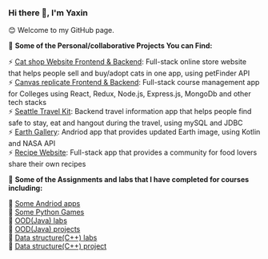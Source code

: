 ### Hi there 👋, I'm Yaxin

😊 Welcome to my GitHub page.

🔎 **Some of the Personal/collaborative Projects You can Find:**

⚡ [Cat shop Website Frontend](https://github.com/yuxiaomi666/cat-shop-react-client-app)[ & Backend](https://github.com/feiergu/cat-shop-node-server-app): Full-stack online store website that helps people sell and buy/adopt cats in one app, using petFinder API<br>
⚡ [Canvas replicate Frontend](https://github.com/yuxiaomi666/kanbas-react-web-app)[ & Backend](https://github.com/yuxiaomi666/kanbas-node-server-app): Full-stack course management app for Colleges using React, Redux, Node.js, Express.js, MongoDb and other tech stacks<br>
⚡ [Seattle Travel Kit](https://github.com/5200-GroupProject/PM4): Backend travel information app that helps people find safe to stay, eat and hangout during the travel, using mySQL and JDBC<br>
⚡ [Earth Gallery](https://github.com/yuxiaomi666/AND101/tree/main/project7-epic-part3): Andriod app that provides updated Earth image, using Kotlin and NASA API<br>
⚡ [Recipe Website](https://github.com/yuxiaomi666/recipe): Full-stack app that provides a community for food lovers share their own recipes<br>

🔎 **Some of the Assignments and labs that I have completed for courses including:**

🌱 [Some Andriod apps](https://github.com/yuxiaomi666/AND101)<br>
🌱 [Some Python Games](https://github.khoury.northeastern.edu/CS-5001-SEA-Spring2023/student-YaxinYu)<br>
🌱 [OOD(Java) labs](https://github.khoury.northeastern.edu/CS5004-Summer2023/Student_repo_Yaxin_Yu)<br>
👯 [OOD(Java) projects](https://github.khoury.northeastern.edu/CS5004-Summer2023/Team_repo_Kaijun_Qiuying_Yaxin)<br>
🌱 [Data structure(C++) labs](https://github.khoury.northeastern.edu/CS5008-Fall-2023/student-YaxinYu)<br>
👯 [Data structure(C++) project](https://github.khoury.northeastern.edu/CS5008-Fall-2023/Team_Repo_YaxinYu_FrankLuo)<br>

<!--
**yuxiaomi666/yuxiaomi666** is a ✨ _special_ ✨ repository because its `README.md` (this file) appears on your GitHub profile.

Here are some ideas to get you started:

- 🔭 I’m currently working on ...
- 🌱 I’m currently learning ...
- 👯 I’m looking to collaborate on ...
- 🤔 I’m looking for help with ...
- 💬 Ask me about ...
- 📫 How to reach me: ...
- 😄 Pronouns: ...
- ⚡ Fun fact: ...
-->
